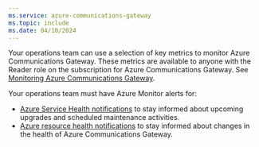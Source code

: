 ```yaml
---
ms.service: azure-communications-gateway
ms.topic: include
ms.date: 04/10/2024
---
```


Your operations team can use a selection of key metrics to monitor Azure Communications Gateway. These metrics are available to anyone with the Reader role on the subscription for Azure Communications Gateway. See [Monitoring Azure Communications Gateway](/azure/communications-gateway/monitor-azure-communications-gateway).

Your operations team must have Azure Monitor alerts for:
- [Azure Service Health notifications](/azure/service-health/alerts-activity-log-service-notifications-portal) to stay informed about upcoming upgrades and scheduled maintenance activities.  
- [Azure resource health notifications](/azure/service-health/resource-health-alert-monitor-guide) to stay informed about changes in the health of Azure Communications Gateway.